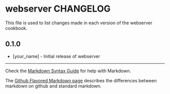 webserver CHANGELOG
====================

This file is used to list changes made in each version of the webserver cookbook.

0.1.0
-----
- [your_name] - Initial release of webserver

- - -
Check the [Markdown Syntax Guide](http://daringfireball.net/projects/markdown/syntax) for help with Markdown.

The [Github Flavored Markdown page](http://github.github.com/github-flavored-markdown/) describes the differences between markdown on github and standard markdown.
